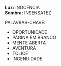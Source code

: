 **Luz:** INOCÊNCIA <br>
**Sombra:** INSENSATEZ

PALAVRAS-CHAVE:
- OPORTUNIDADE
- PÁGINA EM BRANCO
- MENTE ABERTA
- AVENTURA
- TOLICE
- INGENUIDADE